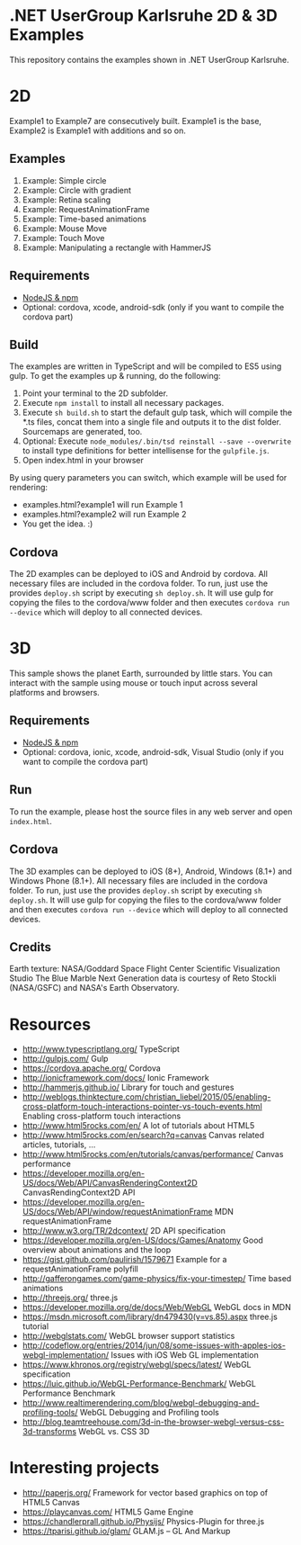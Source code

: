 # .NET UserGroup Karlsruhe 2D & 3D Examples

This repository contains the examples shown in .NET UserGroup Karlsruhe. 

# 2D

Example1 to Example7 are consecutively built. Example1 is the base, Example2 is Example1 with additions and so on. 

## Examples

1. Example: Simple circle
2. Example: Circle with gradient
3. Example: Retina scaling
4. Example: RequestAnimationFrame
5. Example: Time-based animations
6. Example: Mouse Move
7. Example: Touch Move
8. Example: Manipulating a rectangle with HammerJS

## Requirements

* [NodeJS & npm](https://nodejs.org/)
* Optional: cordova, xcode, android-sdk (only if you want to compile the cordova part)

## Build

The examples are written in TypeScript and will be compiled to ES5 using gulp. To get the examples up & running, do the following:

1. Point your terminal to the 2D subfolder.
2. Execute `npm install` to install all necessary packages.
3. Execute `sh build.sh` to start the default gulp task, which will compile the *.ts files, concat them into a single file and outputs it to the dist folder. Sourcemaps are generated, too.
4. Optional: Execute `node_modules/.bin/tsd reinstall --save --overwrite` to install type definitions for better intellisense for the `gulpfile.js`.
5. Open index.html in your browser

By using query parameters you can switch, which example will be used for rendering: 

* examples.html?example1 will run Example 1
* examples.html?example2 will run Example 2
* You get the idea. :)

## Cordova

The 2D examples can be deployed to iOS and Android by cordova. All necessary files are included in the cordova folder. To run, just use the provides `deploy.sh` script by executing `sh deploy.sh`. 
It will use gulp for copying the files to the cordova/www folder and then executes `cordova run --device` which will deploy to all connected devices. 

# 3D

This sample shows the planet Earth, surrounded by little stars. You can interact with the sample using mouse or touch input across several platforms and browsers.

## Requirements

* [NodeJS & npm](https://nodejs.org/)
* Optional: cordova, ionic, xcode, android-sdk, Visual Studio (only if you want to compile the cordova part)

## Run

To run the example, please host the source files in any web server and open `index.html`.

## Cordova

The 3D examples can be deployed to iOS (8+), Android, Windows (8.1+) and Windows Phone (8.1+). All necessary files are included in the cordova folder. To run, just use the provides `deploy.sh` script by executing `sh deploy.sh`. 
It will use gulp for copying the files to the cordova/www folder and then executes `cordova run --device` which will deploy to all connected devices. 

## Credits
Earth texture: NASA/Goddard Space Flight Center Scientific Visualization Studio The Blue Marble Next Generation data is courtesy of Reto Stockli (NASA/GSFC) and NASA's Earth Observatory.

# Resources

* http://www.typescriptlang.org/ TypeScript
* http://gulpjs.com/ Gulp
* https://cordova.apache.org/ Cordova
* http://ionicframework.com/docs/ Ionic Framework
* http://hammerjs.github.io/ Library for touch and gestures
* http://weblogs.thinktecture.com/christian_liebel/2015/05/enabling-cross-platform-touch-interactions-pointer-vs-touch-events.html Enabling cross-platform touch interactions
* http://www.html5rocks.com/en/ A lot of tutorials about HTML5
* http://www.html5rocks.com/en/search?q=canvas Canvas related articles, tutorials, ...
* http://www.html5rocks.com/en/tutorials/canvas/performance/ Canvas performance
* https://developer.mozilla.org/en-US/docs/Web/API/CanvasRenderingContext2D CanvasRendingContext2D API
* https://developer.mozilla.org/en-US/docs/Web/API/window/requestAnimationFrame MDN requestAnimationFrame
* http://www.w3.org/TR/2dcontext/ 2D API specification
* https://developer.mozilla.org/en-US/docs/Games/Anatomy Good overview about animations and the loop
* https://gist.github.com/paulirish/1579671 Example for a requestAnimationFrame polyfill
* http://gafferongames.com/game-physics/fix-your-timestep/ Time based animations
* http://threejs.org/ three.js
* https://developer.mozilla.org/de/docs/Web/WebGL WebGL docs in MDN
* https://msdn.microsoft.com/library/dn479430(v=vs.85).aspx three.js tutorial
* http://webglstats.com/ WebGL browser support statistics
* http://codeflow.org/entries/2014/jun/08/some-issues-with-apples-ios-webgl-implementation/ Issues with iOS Web GL implementation
* https://www.khronos.org/registry/webgl/specs/latest/ WebGL specification
* https://luic.github.io/WebGL-Performance-Benchmark/ WebGL Performance Benchmark
* http://www.realtimerendering.com/blog/webgl-debugging-and-profiling-tools/ WebGL Debugging and Profiling tools
* http://blog.teamtreehouse.com/3d-in-the-browser-webgl-versus-css-3d-transforms WebGL vs. CSS 3D

# Interesting projects

* http://paperjs.org/ Framework for vector based graphics on top of HTML5 Canvas
* https://playcanvas.com/ HTML5 Game Engine
* https://chandlerprall.github.io/Physijs/ Physics-Plugin for three.js
* https://tparisi.github.io/glam/ GLAM.js – GL And Markup